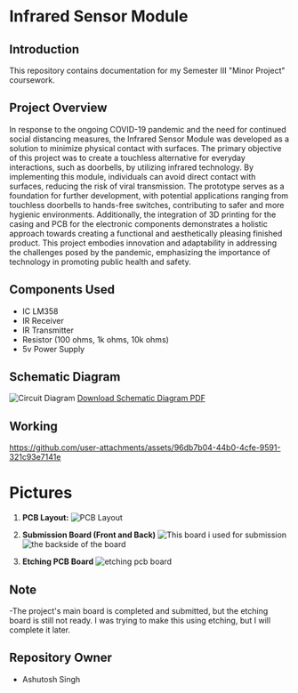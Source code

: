 # Infrared Sensor Module

## Introduction
This repository contains documentation for my Semester III "Minor Project" coursework.

## Project Overview
In response to the ongoing COVID-19 pandemic and the need for continued social distancing measures, the Infrared Sensor Module was developed as a solution to minimize physical contact with surfaces. The primary objective of this project was to create a touchless alternative for everyday interactions, such as doorbells, by utilizing infrared technology. By implementing this module, individuals can avoid direct contact with surfaces, reducing the risk of viral transmission. The prototype serves as a foundation for further development, with potential applications ranging from touchless doorbells to hands-free switches, contributing to safer and more hygienic environments. Additionally, the integration of 3D printing for the casing and PCB for the electronic components demonstrates a holistic approach towards creating a functional and aesthetically pleasing finished product. This project embodies innovation and adaptability in addressing the challenges posed by the pandemic, emphasizing the importance of technology in promoting public health and safety.

## Components Used
- IC LM358
- IR Receiver
- IR Transmitter
- Resistor (100 ohms, 1k ohms, 10k ohms)
- 5v Power Supply


## Schematic Diagram
![Circuit Diagram](https://github.com/Ashutoshss/InfraredSensorModule/assets/103228643/764b7738-4fbd-43d9-8f2a-6d3121ac628b)
[Download Schematic Diagram PDF](https://github.com/Ashutoshss/InfraredSensorModule/files/15153404/Circuit.Diagram.pdf)

## Working
https://github.com/user-attachments/assets/96db7b04-44b0-4cfe-9591-321c93e7141e

# Pictures
1. **PCB Layout:**
   ![PCB Layout](https://github.com/Ashutoshss/InfraredSensorModule/assets/103228643/40ceb070-d768-4d6a-884e-d362a570e123)

2. **Submission Board (Front and Back)**
![This board i used for submission](https://github.com/user-attachments/assets/6cf3c9ca-c275-4fb6-a89c-44a93312bc2a)
![the backside of the board](https://github.com/user-attachments/assets/9b71872d-601a-4575-a403-ad17e4813706)


3. **Etching PCB Board**
   ![etching pcb board](https://github.com/user-attachments/assets/75a81cc6-c241-44e0-b863-4c9fc74cc427)


## Note
-The project's main board is completed and submitted, but the etching board is still not ready. I was trying to make this using etching, but I will complete it later.

## Repository Owner
- Ashutosh Singh
